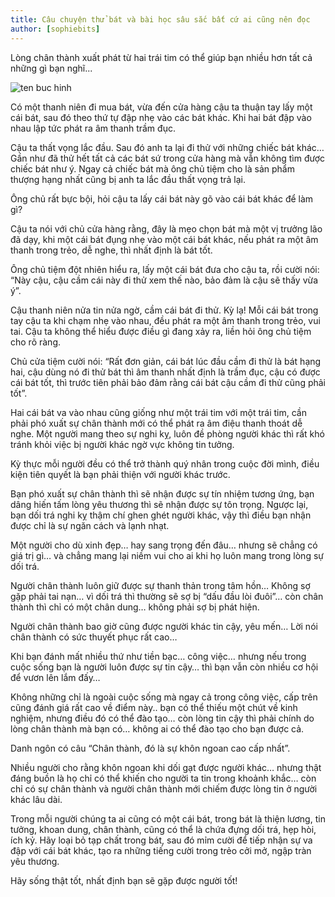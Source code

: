 ```yaml
---
title: Câu chuyện thử bát và bài học sâu sắc bất cứ ai cũng nên đọc
author: [sophiebits]
---
```


Lòng chân thành xuất phát từ hai trái tim có thể giúp bạn nhiều hơn tất cả những gì bạn nghĩ...

![ten buc hinh](https://baomoi-photo-1-td.zadn.vn/w460x/16/08/29/203/20209227/1_48745.jpg "ten buc hinh")

Có một thanh niên đi mua bát, vừa đến cửa hàng cậu ta thuận tay lấy một cái bát, sau đó theo thứ tự đập nhẹ vào các bát khác. Khi hai bát đập vào nhau lập tức phát ra âm thanh trầm đục.

Cậu ta thất vọng lắc đầu. Sau đó anh ta lại đi thử với những chiếc bát khác… Gần như đã thử hết tất cả các bát sứ trong cửa hàng mà vẫn không tìm được chiếc bát như ý. Ngay cả chiếc bát mà ông chủ tiệm cho là sản phẩm thượng hạng nhất cũng bị anh ta lắc đầu thất vọng trả lại.

Ông chủ rất bực bội, hỏi cậu ta lấy cái bát này gõ vào cái bát khác để làm gì?

Cậu ta nói với chủ cửa hàng rằng, đây là mẹo chọn bát mà một vị trưởng lão đã dạy, khi một cái bát đụng nhẹ vào một cái bát khác, nếu phát ra một âm thanh trong trẻo, dễ nghe, thì nhất định là bát tốt.

Ông chủ tiệm đột nhiên hiểu ra, lấy một cái bát đưa cho cậu ta, rồi cười nói: “Này cậu, cậu cầm cái này đi thử xem thế nào, bảo đảm là cậu sẽ thấy vừa ý”.

Cậu thanh niên nửa tin nửa ngờ, cầm cái bát đi thử. Kỳ lạ! Mỗi cái bát trong tay cậu ta khi chạm nhẹ vào nhau, đều phát ra một âm thanh trong trẻo, vui tai. Cậu ta không thể hiểu được điều gì đang xảy ra, liền hỏi ông chủ tiệm cho rõ ràng.

Chủ cửa tiệm cười nói: “Rất đơn giản, cái bát lúc đầu cầm đi thử là bát hạng hai, cậu dùng nó đi thử bát thì âm thanh nhất định là trầm đục, cậu có được cái bát tốt, thì trước tiên phải bảo đảm rằng cái bát cậu cầm đi thử cũng phải tốt”.

Hai cái bát va vào nhau cũng giống như một trái tim với một trái tim, cần phải phó xuất sự chân thành mới có thể phát ra âm điệu thanh thoát dễ nghe. Một người mang theo sự nghi kỵ, luôn đề phòng người khác thì rất khó tránh khỏi việc bị người khác ngờ vực không tin tưởng.

Kỳ thực mỗi người đều có thể trở thành quý nhân trong cuộc đời mình, điều kiện tiên quyết là bạn phải thiện với người khác trước.

Bạn phó xuất sự chân thành thì sẽ nhận được sự tín nhiệm tương ứng, bạn dâng hiến tấm lòng yêu thương thì sẽ nhận được sự tôn trọng. Ngược lại, bạn dối trá nghi kỵ thậm chí ghen ghét người khác, vậy thì điều bạn nhận được chỉ là sự ngăn cách và lạnh nhạt.

Một người cho dù xinh đẹp… hay sang trọng đến đâu… nhưng sẽ chẳng có giá trị gì… và chẳng mang lại niềm vui cho ai khi họ luôn mang trong lòng sự dối trá.

Người chân thành luôn giữ được sự thanh thản trong tâm hồn… Không sợ gặp phải tai nạn… vì dối trá thì thường sẽ sợ bị “dấu đầu lòi đuôi”… còn chân thành thì chỉ có một chân dung… không phải sợ bị phát hiện.

Người chân thành bao giờ cũng được người khác tin cậy, yêu mến… Lời nói chân thành có sức thuyết phục rất cao…

Khi bạn đánh mất nhiều thứ như tiền bạc… công việc… nhưng nếu trong cuộc sống bạn là người luôn được sự tin cậy… thì bạn vẫn còn nhiều cơ hội để vươn lên lắm đấy…

Không những chỉ là ngoài cuộc sống mà ngay cả trong công việc, cấp trên cũng đánh giá rất cao về điểm này.. bạn có thể thiếu một chút về kinh nghiệm, nhưng điều đó có thể đào tạo… còn lòng tin cậy thì phải chính do lòng chân thành mà bạn có… không ai có thể đào tạo cho bạn được cả.

Danh ngôn có câu “Chân thành, đó là sự khôn ngoan cao cấp nhất”.

Nhiều người cho rằng khôn ngoan khi dối gạt được người khác… nhưng thật đáng buồn là họ chỉ có thể khiến cho người ta tin trong khoảnh khắc… còn chỉ có sự chân thành và người chân thành mới chiếm được lòng tin ở người khác lâu dài.

Trong mỗi người chúng ta ai cũng có một cái bát, trong bát là thiện lương, tin tưởng, khoan dung, chân thành, cũng có thể là chứa đựng dối trá, hẹp hòi, ích kỷ. Hãy loại bỏ tạp chất trong bát, sau đó mỉm cười để tiếp nhận sự va đập với cái bát khác, tạo ra những tiếng cười trong trẻo cởi mở, ngập tràn yêu thương.

Hãy sống thật tốt, nhất định bạn sẽ gặp được người tốt!